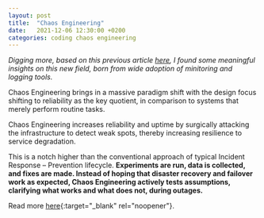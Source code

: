 ```yaml
---
layout: post
title:  "Chaos Engineering"
date:   2021-12-06 12:30:00 +0200
categories: coding chaos engineering
---
```


<i>Digging more, based on this previous article [here][blog-link], I found some meaningful insights on this new field, born from wide adoption of minitoring and logging tools.</i>

Chaos Engineering brings in a massive paradigm shift with the design focus shifting to reliability as the key quotient, in comparison to systems that merely perform routine tasks.

Chaos Engineering increases reliability and uptime by surgically attacking the infrastructure to detect weak spots, thereby increasing resilience to service degradation. 

This is a notch higher than the conventional approach of typical Incident Response – Prevention lifecycle. <b>Experiments are run, data is collected, and fixes are made. Instead of hoping that disaster recovery and failover work as expected, Chaos Engineering actively tests assumptions, clarifying what works and what does not, during outages.</b>

Read more [here][chaos-link]{:target="_blank" rel="noopener"}.

[blog-link]: https://mbobby22.github.io/coding/sre/chaos/engineering/observability/2021/11/22/sre-chaos-engineering-observability.html

[chaos-link]: https://www.devopsinstitute.com/the-practice-of-chaos-engineering-observability/
